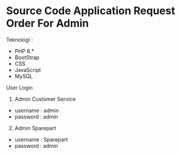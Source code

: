 # Source Code Application Request Order For Admin

Teknologi :

- PHP 8.\*
- BootStrap
- CSS
- JavaScript
- MySQL

User Login

1. Admin Customer Service

- username : admin
- password : admin

2. Admin Sparepart

- username : Sparepart
- password : admin
